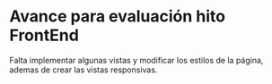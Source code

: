 # Avance para evaluación hito FrontEnd

Falta implementar algunas vistas y modificar los estilos de la página, ademas de crear las vistas responsivas.


